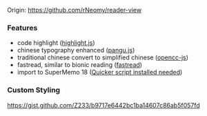 Origin: https://github.com/rNeomy/reader-view

### Features

- code highlight ([highlight.js](https://highlightjs.org/))
- chinese typography enhanced
  ([pangu.js](https://github.com/vinta/pangu.js))
- traditional chinese convert to simplified chinese
  ([opencc-js](https://github.com/nk2028/opencc-js))
- fastread, similar to bionic reading ([fastread](https://github.com/ahrm/chrome-fastread))
- import to SuperMemo 18
  ([Quicker script installed needed](https://getquicker.net/Sharedaction?code=402aef36-2e5f-450d-5b84-08da34faf1d5))

### Custom Styling

https://gist.github.com/Z233/b9717e6442bc1ba14607c86ab5f057fd
